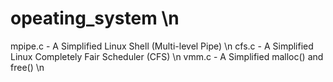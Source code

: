 # opeating_system \n
mpipe.c - A Simplified Linux Shell (Multi-level Pipe) \n
cfs.c - A Simplified Linux Completely Fair Scheduler (CFS) \n
vmm.c - A Simplified malloc() and free() \n
